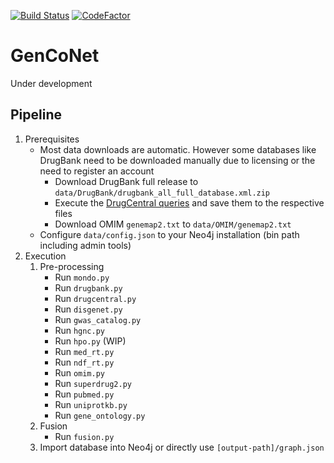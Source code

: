 [![Build Status](https://travis-ci.org/AstrorEnales/GenCoNet.svg?branch=master)](https://travis-ci.org/AstrorEnales/GenCoNet)
[![CodeFactor](https://www.codefactor.io/repository/github/astrorenales/genconet/badge)](https://www.codefactor.io/repository/github/astrorenales/genconet)

# GenCoNet
Under development

## Pipeline

  1. Prerequisites
     - Most data downloads are automatic. However some databases like DrugBank need to be downloaded manually due to licensing or the need to register an account
       - Download DrugBank full release to `data/DrugBank/drugbank_all_full_database.xml.zip`
       - Execute the [DrugCentral queries](data/DrugCentral/README.md) and save them to the respective files
       - Download OMIM `genemap2.txt` to `data/OMIM/genemap2.txt`
     - Configure `data/config.json` to your Neo4j installation (bin path including admin tools)
  2. Execution
     1. Pre-processing
        - Run `mondo.py`
        - Run `drugbank.py`
        - Run `drugcentral.py`
        - Run `disgenet.py`
        - Run `gwas_catalog.py`
        - Run `hgnc.py`
        - Run `hpo.py` (WIP)
        - Run `med_rt.py`
        - Run `ndf_rt.py`
        - Run `omim.py`
        - Run `superdrug2.py`
        - Run `pubmed.py`
        - Run `uniprotkb.py`
        - Run `gene_ontology.py`
     2. Fusion
        - Run `fusion.py`
     3. Import database into Neo4j or directly use `[output-path]/graph.json`
